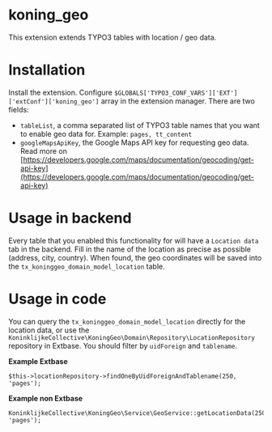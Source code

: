 # koning_geo

This extension extends TYPO3 tables with location / geo data.

# Installation
Install the extension. Configure ``$GLOBALS['TYPO3_CONF_VARS']['EXT']['extConf']['koning_geo']`` array in the extension manager. There are two fields:

- ``tableList``, a comma separated list of TYPO3 table names that you want to enable geo data for. Example: ``pages, tt_content``
- ``googleMapsApiKey``, the Google Maps API key for requesting geo data. Read more on [https://developers.google.com/maps/documentation/geocoding/get-api-key](https://developers.google.com/maps/documentation/geocoding/get-api-key)

# Usage in backend
Every table that you enabled this functionality for will have a ``Location data`` tab in the backend. Fill in the name of the location as precise as possible (address, city, country). When found, the geo coordinates will be saved into the ``tx_koninggeo_domain_model_location`` table.

# Usage in code
You can query the ``tx_koninggeo_domain_model_location`` directly for the location data, or use the ``KoninklijkeCollective\KoningGeo\Domain\Repository\LocationRepository`` repository in Extbase. You should filter by ``uidForeign`` and ``tablename``.

**Example Extbase**

    $this->locationRepository->findOneByUidForeignAndTablename(250, 'pages');

**Example non Extbase**

    KoninklijkeCollective\KoningGeo\Service\GeoService::getLocationData(250, 'pages');
